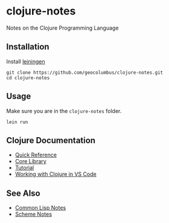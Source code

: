 # clojure-notes

Notes on the Clojure Programming Language

## Installation

Install [leiningen](https://leiningen.org/)
```
git clone https://github.com/geocolumbus/clojure-notes.git
cd clojure-notes
```

## Usage

Make sure you are in the ```clojure-notes``` folder.

```
lein run
```

## Clojure Documentation

* [Quick Reference](https://clojuredocs.org/quickref)
* [Core Library](https://clojuredocs.org/core-library)
* [Tutorial](https://www.tutorialspoint.com/clojure/)
* [Working with Clojure in VS Code](https://spin.atomicobject.com/2017/06/22/clojure-development-with-visual-studio-code/)

## See Also

* [Common Lisp Notes](https://github.com/geocolumbus/clisp-notes)
* [Scheme Notes](https://github.com/geocolumbus/scheme-notes)

